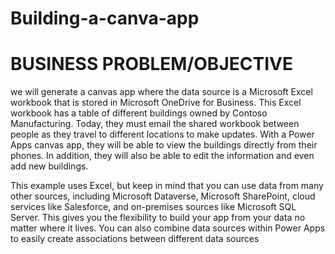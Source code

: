 # Building-a-canva-app
# BUSINESS PROBLEM/OBJECTIVE
 we will generate a canvas app where the data source is a Microsoft Excel workbook that is stored in Microsoft OneDrive for Business. This Excel workbook has a table of different buildings owned by Contoso Manufacturing. Today, they must email the shared workbook between people as they travel to different locations to make updates. With a Power Apps canvas app, they will be able to view the buildings directly from their phones. In addition, they will also be able to edit the information and even add new buildings.

This example uses Excel, but keep in mind that you can use data from many other sources, including Microsoft Dataverse, Microsoft SharePoint, cloud services like Salesforce, and on-premises sources like Microsoft SQL Server. This gives you the flexibility to build your app from your data no matter where it lives. You can also combine data sources within Power Apps to easily create associations between different data sources
